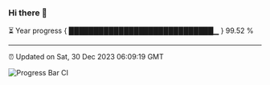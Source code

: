 ### Hi there 👋

⏳ Year progress { █████████████████████████████▁ } 99.52 %

---

⏰ Updated on Sat, 30 Dec 2023 06:09:19 GMT

![Progress Bar CI](https://github.com/Shyam-Makwana/GitHub-Actions-Demo/workflows/Progress%20Bar%20CI/badge.svg)
